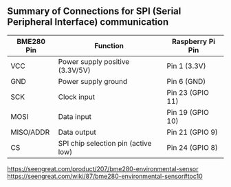## Summary of Connections for SPI (Serial Peripheral Interface) communication

| BME280 Pin | Function                          | Raspberry Pi Pin |
|------------|-----------------------------------|------------------|
| VCC        | Power supply positive (3.3V/5V)   | Pin 1 (3.3V)     |
| GND        | Power supply ground               | Pin 6 (GND)      |
| SCK        | Clock input                       | Pin 23 (GPIO 11) |
| MOSI       | Data input                        | Pin 19 (GPIO 10) |
| MISO/ADDR  | Data output                       | Pin 21 (GPIO 9)  |
| CS         | SPI chip selection pin (active low)| Pin 24 (GPIO 8)  |

https://seengreat.com/product/207/bme280-environmental-sensor
https://seengreat.com/wiki/87/bme280-environmental-sensor#toc10
